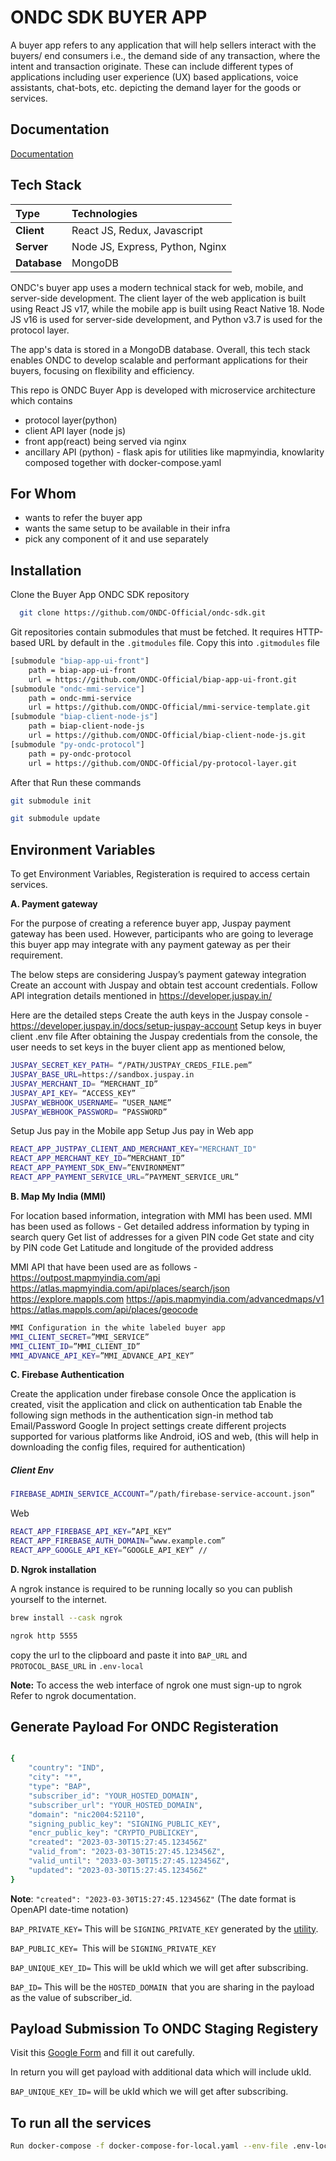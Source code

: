 # ONDC SDK BUYER APP

A buyer app refers to any application that will help sellers interact with the buyers/ end consumers i.e., the demand side of any transaction, where the intent and transaction originate. These can include different types of applications including user experience (UX) based applications, voice assistants, chat-bots, etc. depicting the demand layer for the goods or services.

## Documentation

[Documentation](https://docs.google.com/document/d/1pGPZ0jwQH9AP0rdZXUcdv8B1QZudr86W3qjABsrlEso/edit)

## Tech Stack

|  Type |       Technologies               |
| :-------- |:-------------------------------- |
| **Client**     | React JS, Redux, Javascript
| **Server**     | Node JS, Express, Python, Nginx |
| **Database**     | MongoDB |

ONDC's buyer app uses a modern technical stack for web, mobile, and server-side development. The client layer of the web application is built using React JS v17, while the mobile app is built using React Native 18. Node JS v16 is used for server-side development, and Python v3.7 is used for the protocol layer.

The app's data is stored in a MongoDB database. Overall, this tech stack enables ONDC to develop scalable and performant applications for their buyers, focusing on flexibility and efficiency.

This repo is ONDC Buyer App is developed with microservice architecture
which contains
 - protocol layer(python)
 - client API layer (node js)
 - front app(react) being served via nginx
 - ancillary API (python) - flask apis for utilities like mapmyindia, knowlarity
composed together with docker-compose.yaml

## For Whom

- wants to refer the buyer app 
- wants the same setup to be available in their infra
- pick any component of it and use separately

## Installation

Clone the Buyer App ONDC SDK repository

```bash
  git clone https://github.com/ONDC-Official/ondc-sdk.git
```

Git repositories contain submodules that must be fetched. It requires HTTP-based URL by default in the ```.gitmodules``` file. Copy this into ```.gitmodules```  file

```bash
[submodule "biap-app-ui-front"]
    path = biap-app-ui-front
    url = https://github.com/ONDC-Official/biap-app-ui-front.git
[submodule "ondc-mmi-service"]
    path = ondc-mmi-service
    url = https://github.com/ONDC-Official/mmi-service-template.git
[submodule "biap-client-node-js"]
    path = biap-client-node-js
    url = https://github.com/ONDC-Official/biap-client-node-js.git
[submodule "py-ondc-protocol"]
    path = py-ondc-protocol
    url = https://github.com/ONDC-Official/py-protocol-layer.git
```

After that Run these commands

```bash
git submodule init

```

```bash
git submodule update
```



## Environment Variables
To get Environment Variables, Registeration is required to access certain services.


**A. Payment gateway**

For the purpose of creating a reference buyer app, Juspay payment gateway has been used. However, participants who are going to leverage this buyer app may integrate with any payment gateway as per their requirement. 

The below steps are considering Juspay’s payment gateway integration
Create an account with Juspay and obtain test account credentials. 
Follow API integration details mentioned in https://developer.juspay.in/

Here are the detailed steps 
Create the auth keys in the Juspay console -  https://developer.juspay.in/docs/setup-juspay-account
Setup keys in buyer client .env file
	After obtaining the Juspay credentials from the console, the user needs to set keys in the buyer client app as mentioned below,

```bash
JUSPAY_SECRET_KEY_PATH= “/PATH/JUSTPAY_CREDS_FILE.pem”
JUSPAY_BASE_URL=https://sandbox.juspay.in
JUSPAY_MERCHANT_ID= “MERCHANT_ID”
JUSPAY_API_KEY= “ACCESS_KEY”
JUSPAY_WEBHOOK_USERNAME= “USER_NAME”
JUSPAY_WEBHOOK_PASSWORD= “PASSWORD”
```

Setup Jus pay in the Mobile app
Setup Jus pay in Web app
```bash
REACT_APP_JUSTPAY_CLIENT_AND_MERCHANT_KEY="MERCHANT_ID"
REACT_APP_MERCHANT_KEY_ID=”MERCHANT_ID”
REACT_APP_PAYMENT_SDK_ENV=”ENVIRONMENT”
REACT_APP_PAYMENT_SERVICE_URL=”PAYMENT_SERVICE_URL”

```



**B. Map My India (MMI)**

For location based information, integration with MMI has been used. MMI has been used as follows - 
Get detailed address information by typing in search query
Get list of addresses for a given PIN code
Get state and city by PIN code
Get Latitude and longitude of the provided address 

MMI API that have been used are as follows - 
https://outpost.mapmyindia.com/api
https://atlas.mapmyindia.com/api/places/search/json
https://explore.mappls.com
https://apis.mapmyindia.com/advancedmaps/v1
https://atlas.mappls.com/api/places/geocode

```bash
MMI Configuration in the white labeled buyer app
MMI_CLIENT_SECRET=”MMI_SERVICE”
MMI_CLIENT_ID=”MMI_CLIENT_ID”
MMI_ADVANCE_API_KEY=”MMI_ADVANCE_API_KEY”
```


**C. Firebase Authentication**

Create the application under firebase console
Once the application is created, visit the application and click on authentication tab
Enable the following sign methods in the authentication sign-in method tab
Email/Password
Google
In project settings create different projects supported for various platforms like Android, iOS and web, (this will help in downloading the config files, required for authentication)


##### Client Env 

```bash
FIREBASE_ADMIN_SERVICE_ACCOUNT=”/path/firebase-service-account.json”
```
Web
```bash
REACT_APP_FIREBASE_API_KEY=”API_KEY”
REACT_APP_FIREBASE_AUTH_DOMAIN=”www.example.com”
REACT_APP_GOOGLE_API_KEY=”GOOGLE_API_KEY” // 
```

**D. Ngrok installation**

A ngrok instance is required to be running locally so you can publish yourself to the internet.

```bash
brew install --cask ngrok
```

```bash
ngrok http 5555
```

copy the url to the clipboard and paste it into ``` BAP_URL ``` and ```PROTOCOL_BASE_URL``` in ```.env-local```


**Note:** To access the web interface of ngrok one must sign-up to ngrok Refer to ngrok documentation.

 

## Generate Payload For ONDC Registeration

```bash

{
    "country": "IND",
    "city": "*",
    "type": "BAP",
    "subscriber_id": "YOUR_HOSTED_DOMAIN",
    "subscriber_url": "YOUR_HOSTED_DOMAIN",
    "domain": "nic2004:52110",
    "signing_public_key": "SIGNING_PUBLIC_KEY",
    "encr_public_key": "CRYPTO_PUBLICKEY",
    "created": "2023-03-30T15:27:45.123456Z"
    "valid_from": "2023-03-30T15:27:45.123456Z",
    "valid_until": "2033-03-30T15:27:45.123456Z",
    "updated": "2023-03-30T15:27:45.123456Z"
}

```

**Note**: ```"created": "2023-03-30T15:27:45.123456Z"```
(The date format is OpenAPI date-time notation)




```BAP_PRIVATE_KEY=``` This will be ```SIGNING_PRIVATE_KEY``` generated by the [utility](https://github.com/ONDC-Official/reference-implementations/tree/main/utilities/signing_and_verification).

```BAP_PUBLIC_KEY= ```This will be ```SIGNING_PRIVATE_KEY```

```BAP_UNIQUE_KEY_ID=```  This will be ukId which we will get after subscribing.

```BAP_ID=``` This will be the ```HOSTED_DOMAIN ```that you are sharing in the payload as the value of subscriber_id.


## Payload Submission To ONDC Staging Registery

Visit this [Google Form](https://docs.google.com/forms/d/e/1FAIpQLSdz5-LLGX4m_pOQNFstoZQd5zhb68md_9zoX-dC8N8j2DABbA/viewform) and fill it out carefully.


In return you will get payload with additional data which will include ukId.

```BAP_UNIQUE_KEY_ID=``` will be ukId which we will get after subscribing.

## To run all the services

```bash
Run docker-compose -f docker-compose-for-local.yaml --env-file .env-local up -d.```


